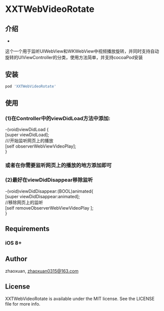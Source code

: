 # XXTWebVideoRotate

## 介绍
-
这个一个用于监听UIWebView和WKWebView中视频播放旋转，并同时支持自动旋转的UIViewController的分类，使用方法简单，并支持cocoaPod安装

## 安装 

```ruby
pod 'XXTWebVideoRotate'
```

## 使用
### (1)在Controller中的viewDidLoad方法中添加:
-(void)viewDidLoad {<br> 
      [super viewDidLoad];<br> 
       ///开始监听网页上的播放<br> 
      [self observerWebViewVideoPlay];<br> 
   }<br> 
 ### 或者在你需要监听网页上的播放的地方添加即可<br> 
### (2)最好在viewDidDisappear移除监听<br> 

-(void)viewDidDisappear:(BOOL)animated{<br> 
    [super viewDidDisappear:animated];<br> 
     //移除网页上的监听<br> 
    [self removeObserverWebViewVideoPlay ];<br> 
}<br> 

## Requirements

### iOS  8+

## Author

zhaoxuan, zhaoxuan0315@163.com

## License

XXTWebVideoRotate is available under the MIT license. See the LICENSE file for more info.
